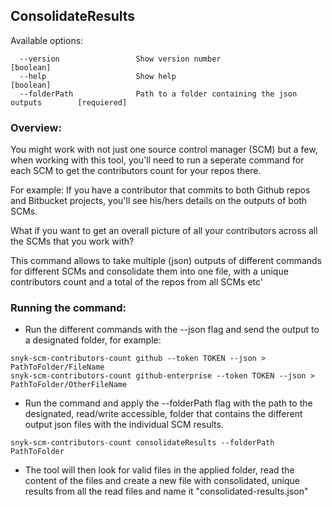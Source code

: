 ## ConsolidateResults
Available options:
```
  --version                 Show version number                        [boolean]
  --help                    Show help                                  [boolean]
  --folderPath              Path to a folder containing the json outputs        [requiered]
```

### Overview:


You might work with not just one source control manager (SCM) but a few, when working with this tool, you'll need to run a seperate command for each SCM to get the contributors count for your repos there.

For example: If you have a contributor that commits to both Github repos and Bitbucket projects, you'll see his/hers details on the outputs of both SCMs.

What if you want to get an overall picture of all your contributors across all the SCMs that you work with?

This command allows to take multiple (json) outputs of different commands for different SCMs and consolidate them into one file, with a unique contributors count and a total of the repos from all SCMs etc'


### Running the command:


- Run the different commands with the --json flag and send the output to a designated folder, for example:
```
snyk-scm-contributors-count github --token TOKEN --json > PathToFolder/FileName
snyk-scm-contributors-count github-enterprise --token TOKEN --json > PathToFolder/OtherFileName
```

- Run the command and apply the --folderPath flag with the path to the designated, read/write accessible, folder that contains the different output json files with the individual SCM results.
```
snyk-scm-contributors-count consolidateResults --folderPath PathToFolder
```
- The tool will then look for valid files in the applied folder, read the content of the files and create a new file with consolidated, unique results from all the read files and name it "consolidated-results.json"